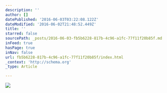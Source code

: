 ```yaml
---
description: ''
author: []
datePublished: '2016-06-03T03:22:08.122Z'
dateModified: '2016-06-02T21:48:52.449Z'
title: ''
starred: false
sourcePath: _posts/2016-06-03-fb5b6228-817b-4c96-a1fc-77f11f20b85f.md
inFeed: true
hasPage: true
inNav: false
url: fb5b6228-817b-4c96-a1fc-77f11f20b85f/index.html
_context: 'http://schema.org'
_type: Article

---
```

![](https://the-grid-user-content.s3-us-west-2.amazonaws.com/3a9b741e-b1d8-46b4-b8f8-2078b8903ac8.jpg)